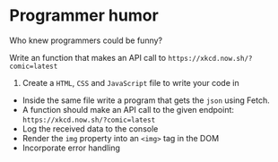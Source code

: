 # Programmer humor

Who knew programmers could be funny?

Write an function that makes an API call to `https://xkcd.now.sh/?comic=latest`

1. Create a `HTML`, `CSS` and `JavaScript` file to write your code in

- Inside the same file write a program that gets the `json` using Fetch.
- A function should make an API call to the given endpoint: `https://xkcd.now.sh/?comic=latest`
- Log the received data to the console
- Render the `img` property into an `<img>` tag in the DOM
- Incorporate error handling
